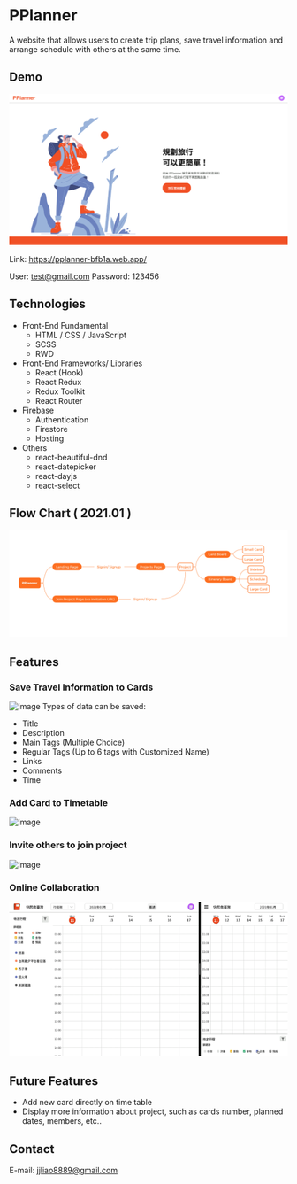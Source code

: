# PPlanner

A website that allows users to create trip plans, save travel information and arrange schedule with others at the same time.

## Demo

![image](./README/pplanner_general.png)

Link: https://pplanner-bfb1a.web.app/

User: test@gmail.com Password: 123456

## Technologies

- Front-End Fundamental
  - HTML / CSS / JavaScript
  - SCSS
  - RWD
- Front-End Frameworks/ Libraries
  - React (Hook)
  - React Redux
  - Redux Toolkit
  - React Router
- Firebase
  - Authentication
  - Firestore
  - Hosting
- Others
  - react-beautiful-dnd
  - react-datepicker
  - react-dayjs
  - react-select

## Flow Chart ( 2021.01 )

![image](./README/flowChart.png)

## Features

### Save Travel Information to Cards

![image](./README/addCard.gif)
Types of data can be saved:

- Title
- Description
- Main Tags (Multiple Choice)
- Regular Tags (Up to 6 tags with Customized Name)
- Links
- Comments
- Time

### Add Card to Timetable

![image](./README/addTime.gif)

### Invite others to join project

![image](./README/invite.gif)

### Online Collaboration

![image](./README/collaboration.gif)

## Future Features

- Add new card directly on time table
- Display more information about project, such as cards number, planned dates, members, etc..

## Contact

E-mail: <jjliao8889@gmail.com>
